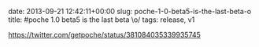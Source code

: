 date: 2013-09-21 12:42:11+00:00
slug: poche-1-0-beta5-is-the-last-beta-o
title: #poche 1.0 beta5 is the last beta \o/
tags: release, v1

https://twitter.com/getpoche/status/381084035339935745
